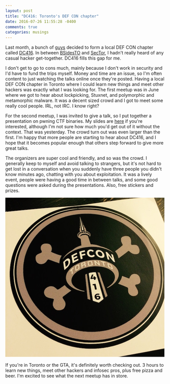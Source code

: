 ```yaml
---
layout: post
title: "DC416: Toronto's DEF CON chapter"
date: 2016-07-26 11:55:28 -0400
comments: true
categories: musings
---
```


Last month, a bunch of [guys](http://www.meetup.com/DEFCON416/members/?op=leaders) decided to form a local DEF CON chapter called [DC416](http://dc416.com). In between [BSidesTO](http://www.bsidesto.ca/) and [SecTor](http://sector.ca/), I hadn't really heard of any casual hacker get-together. DC416 fills this gap for me.

I don't get to go to cons much, mainly because I don't work in security and I'd have to fund the trips myself. Money and time are an issue, so I'm often content to just watching the talks online once they're posted. Having a local DEF CON chapter in Toronto where I could learn new things and meet other hackers was exactly what I was looking for. The first meetup was in June where we got to hear about lockpicking, Stuxnet, and polymorphic and metamorphic malware. It was a decent sized crowd and I got to meet some really cool people. IRL, not IRC. I know right?

For the second meetup, I was invited to give a talk, so I put together a presentation on pwning CTF binaries. My slides are [here](https://speakerdeck.com/superkojiman/pwning-pwnables) if you're interested, although I'm not sure how much you'd get out of it without the context. That was yesterday. The crowd turn out was even larger than the first. I'm happy that more people are starting to hear about DC416, and I hope that it becomes popular enough that others step forward to give more great talks. 

The organizers are super cool and friendly, and so was the crowd. I generally keep to myself and avoid talking to strangers, but it's not hard to get lost in a conversation when you suddenly have three people you didn't know minutes ago, chatting with you about exploitation. It was a lively event, people were having a good time in between talks, and some good questions were asked during the presentations. Also, free stickers and prizes.

![](/images/2016-07-25/dc-sticker.jpg)

If you're in Toronto or the GTA, it's definitely worth checking out. 3 hours to learn new things, meet other hackers and infosec pros, plus free pizza and beer. I'm excited to see what the next meetup has in store. 
